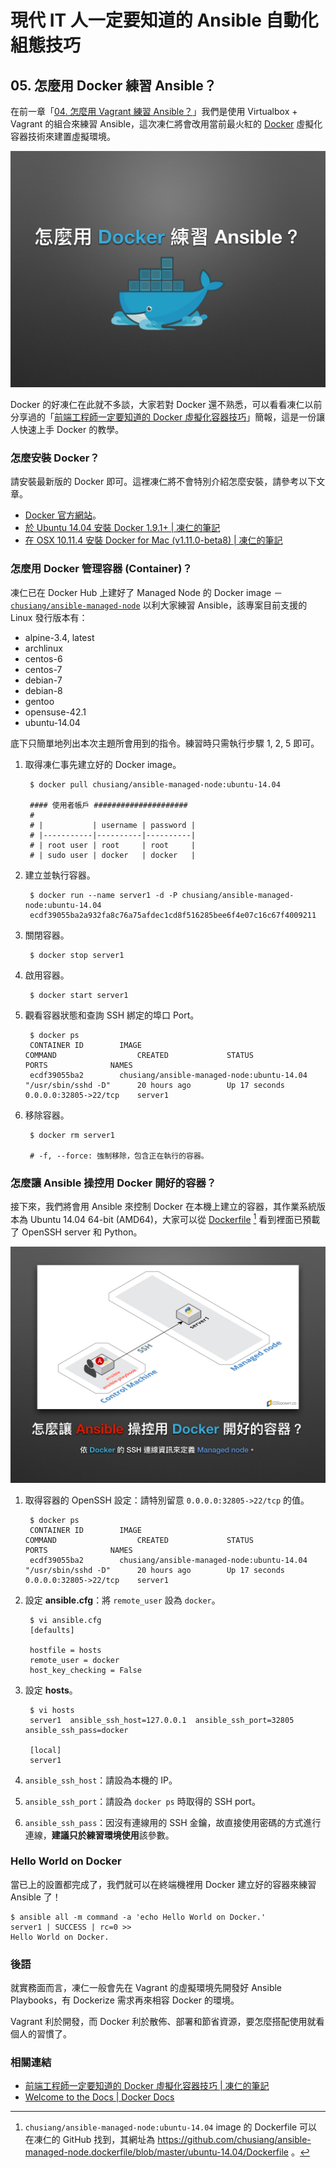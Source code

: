 # 現代 IT 人一定要知道的 Ansible 自動化組態技巧

## 05. 怎麼用 Docker 練習 Ansible？

在前一章「[04. 怎麼用 Vagrant 練習 Ansible？](04.how-to-practive-ansible-with-vagrant.md)」我們是使用 Virtualbox + Vagrant 的組合來練習 Ansible，這次凍仁將會改用當前最火紅的 [Docker][docker_official] 虛擬化容器技術來建置虛擬環境。

[docker_official]: https://www.docker.com

![automate_with_ansible_practice-03.jpg](imgs/automate_with_ansible_practice-03.jpg)

Docker 的好凍仁在此就不多談，大家若對 Docker 還不熟悉，可以看看凍仁以前分享過的「[前端工程師一定要知道的 Docker 虛擬化容器技巧][virtualization-with-docker-container]」簡報，這是一份讓人快速上手 Docker 的教學。

[virtualization-with-docker-container]: http://note.drx.tw/2016/07/virtualization-with-docker-container-basic-for-f2e.html


### 怎麼安裝 Docker？

請安裝最新版的 Docker 即可。這裡凍仁將不會特別介紹怎麼安裝，請參考以下文章。

- [Docker 官方網站][docker_ products]。
- [於 Ubuntu 14.04 安裝 Docker 1.9.1+ | 凍仁的筆記][install-docker-191-on-ubuntu-1404]
- [在 OSX 10.11.4 安裝 Docker for Mac (v1.11.0-beta8) | 凍仁的筆記][setup-native-docker-for-mac]

[docker_ products]: https://www.docker.com/products/docker#/
[install-docker-191-on-ubuntu-1404]: http://note.drx.tw/2016/01/install-docker-191-on-ubuntu-1404.html
[setup-native-docker-for-mac]: http://note.drx.tw/2016/05/setup-native-docker-for-mac-v1.11-and-migrate-docker-toolbox-on-osx-10.11.4.html


### 怎麼用 Docker 管理容器 (Container)？

凍仁已在 Docker Hub 上建好了 Managed Node 的 Docker image － [`chusiang/ansible-managed-node`][ansible_managed_node] 以利大家練習 Ansible，該專案目前支援的 Linux 發行版本有：

- alpine-3.4, latest
- archlinux
- centos-6
- centos-7
- debian-7
- debian-8
- gentoo
- opensuse-42.1
- ubuntu-14.04

[ansible_managed_node]: https://hub.docker.com/r/chusiang/ansible-managed-node/

底下只簡單地列出本次主題所會用到的指令。練習時只需執行步驟 1, 2, 5 即可。

1. 取得凍仁事先建立好的 Docker image。

        $ docker pull chusiang/ansible-managed-node:ubuntu-14.04

        #### 使用者帳戶 #####################
        #
        # |           | username | password |
        # |-----------|----------|----------|
        # | root user | root     | root     |
        # | sudo user | docker   | docker   |

2. 建立並執行容器。

        $ docker run --name server1 -d -P chusiang/ansible-managed-node:ubuntu-14.04
        ecdf39055ba2a932fa8c76a75afdec1cd8f516285bee6f4e07c16c67f4009211

3. 關閉容器。

        $ docker stop server1

4. 啟用容器。

        $ docker start server1

5. 觀看容器狀態和查詢 SSH 綁定的埠口 Port。

        $ docker ps
        CONTAINER ID        IMAGE                                        COMMAND                  CREATED             STATUS              PORTS              NAMES
        ecdf39055ba2        chusiang/ansible-managed-node:ubuntu-14.04   "/usr/sbin/sshd -D"      20 hours ago        Up 17 seconds       0.0.0.0:32805->22/tcp    server1

6. 移除容器。

        $ docker rm server1

        # -f, --force: 強制移除，包含正在執行的容器。


### 怎麼讓 Ansible 操控用 Docker 開好的容器？

接下來，我們將會用 Ansible 來控制 Docker 在本機上建立的容器，其作業系統版本為 Ubuntu 14.04 64-bit (AMD64)，大家可以從 [Dockerfile][ubuntu_14.04_image] [^1] 看到裡面已預載了 OpenSSH server 和 Python。

[ubuntu_14.04_image]: https://github.com/chusiang/ansible-managed-node.dockerfile/blob/master/ubuntu-14.04/Dockerfile

![automate_with_ansible_practice-04.jpg](imgs/automate_with_ansible_practice-04.jpg)

1. 取得容器的 OpenSSH 設定：請特別留意 `0.0.0.0:32805->22/tcp` 的值。

        $ docker ps
        CONTAINER ID        IMAGE                                        COMMAND                  CREATED             STATUS              PORTS              NAMES
        ecdf39055ba2        chusiang/ansible-managed-node:ubuntu-14.04   "/usr/sbin/sshd -D"      20 hours ago        Up 17 seconds       0.0.0.0:32805->22/tcp    server1

2. 設定 **ansible.cfg**：將 `remote_user` 設為 `docker`。

        $ vi ansible.cfg
        [defaults]
        
        hostfile = hosts
        remote_user = docker
        host_key_checking = False

3. 設定 **hosts**。

        $ vi hosts
        server1  ansible_ssh_host=127.0.0.1  ansible_ssh_port=32805 ansible_ssh_pass=docker
        
        [local]
        server1

 1. `ansible_ssh_host`：請設為本機的 IP。
 2. `ansible_ssh_port`：請設為 `docker ps` 時取得的 SSH port。
 3. `ansible_ssh_pass`：因沒有連線用的 SSH 金鑰，故直接使用密碼的方式進行連線，**建議只於練習環境使用**該參數。


### Hello World on Docker

當已上的設置都完成了，我們就可以在終端機裡用 Docker 建立好的容器來練習 Ansible 了！

    $ ansible all -m command -a 'echo Hello World on Docker.'
    server1 | SUCCESS | rc=0 >>
    Hello World on Docker.


### 後語
   
就實務面而言，凍仁一般會先在 Vagrant 的虛擬環境先開發好 Ansible Playbooks，有 Dockerize 需求再來相容 Docker 的環境。

Vagrant 利於開發，而 Docker 利於散佈、部署和節省資源，要怎麼搭配使用就看個人的習慣了。


### 相關連結

- [前端工程師一定要知道的 Docker 虛擬化容器技巧 | 凍仁的筆記][virtualization-with-docker-container]
- [Welcome to the Docs | Docker Docs][docker_docs]

[docker_docs]: https://docs.docker.com/


[^1]: `chusiang/ansible-managed-node:ubuntu-14.04` image  的 Dockerfile 可以在凍仁的 GitHub 找到，其網址為 https://github.com/chusiang/ansible-managed-node.dockerfile/blob/master/ubuntu-14.04/Dockerfile 。
